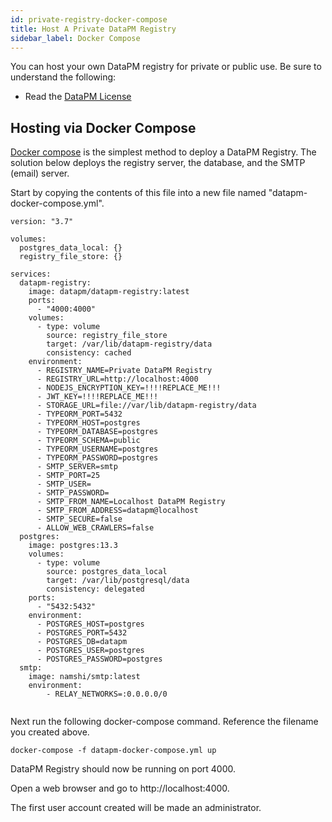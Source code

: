 ```yaml
---
id: private-registry-docker-compose
title: Host A Private DataPM Registry
sidebar_label: Docker Compose
---
```


You can host your own DataPM registry for private or public use. Be sure to understand the following:

-   Read the [DataPM License](license.md)

## Hosting via Docker Compose

[Docker compose](https://docs.docker.com/compose/) is the simplest method to deploy a DataPM Registry. The solution below deploys the registry server, the database, and the SMTP (email) server.

Start by copying the contents of this file into a new file named "datapm-docker-compose.yml".

```text
version: "3.7"

volumes:
  postgres_data_local: {}
  registry_file_store: {}

services:
  datapm-registry:
    image: datapm/datapm-registry:latest
    ports:
      - "4000:4000"
    volumes:
      - type: volume
        source: registry_file_store
        target: /var/lib/datapm-registry/data
        consistency: cached
    environment:
      - REGISTRY_NAME=Private DataPM Registry
      - REGISTRY_URL=http://localhost:4000
      - NODEJS_ENCRYPTION_KEY=!!!!REPLACE_ME!!!
      - JWT_KEY=!!!!REPLACE_ME!!!
      - STORAGE_URL=file://var/lib/datapm-registry/data
      - TYPEORM_PORT=5432
      - TYPEORM_HOST=postgres
      - TYPEORM_DATABASE=postgres
      - TYPEORM_SCHEMA=public
      - TYPEORM_USERNAME=postgres
      - TYPEORM_PASSWORD=postgres
      - SMTP_SERVER=smtp
      - SMTP_PORT=25
      - SMTP_USER=
      - SMTP_PASSWORD=
      - SMTP_FROM_NAME=Localhost DataPM Registry
      - SMTP_FROM_ADDRESS=datapm@localhost
      - SMTP_SECURE=false
      - ALLOW_WEB_CRAWLERS=false
  postgres:
    image: postgres:13.3
    volumes:
      - type: volume
        source: postgres_data_local
        target: /var/lib/postgresql/data
        consistency: delegated
    ports:
      - "5432:5432"
    environment:
      - POSTGRES_HOST=postgres
      - POSTGRES_PORT=5432
      - POSTGRES_DB=datapm
      - POSTGRES_USER=postgres
      - POSTGRES_PASSWORD=postgres
  smtp:
    image: namshi/smtp:latest
    environment:
        - RELAY_NETWORKS=:0.0.0.0/0


```

Next run the following docker-compose command. Reference the filename you created above.

```text
docker-compose -f datapm-docker-compose.yml up
```

DataPM Registry should now be running on port 4000.

Open a web browser and go to http://localhost:4000.

The first user account created will be made an administrator.
